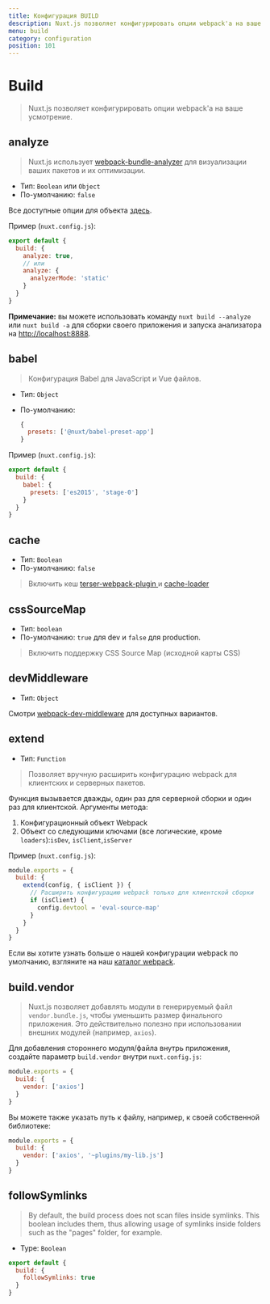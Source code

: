 ```yaml
---
title: Конфигурация BUILD
description: Nuxt.js позволяет конфигурировать опции webpack'а на ваше усмотрение.
menu: build
category: configuration
position: 101
---
```


# Build

> Nuxt.js позволяет конфигурировать опции webpack'а на ваше усмотрение.

## analyze

> Nuxt.js использует [webpack-bundle-analyzer](https://github.com/webpack-contrib/webpack-bundle-analyzer) для визуализации ваших пакетов и их оптимизации.

- Тип: `Boolean` или `Object`
- По-умолчанию: `false`

Все доступные опции для объекта [здесь](https://github.com/webpack-contrib/webpack-bundle-analyzer#options-for-plugin).

Пример (`nuxt.config.js`):

```js
export default {
  build: {
    analyze: true,
    // или
    analyze: {
      analyzerMode: 'static'
    }
  }
}
```

<div class="Alert Alert--teal">

**Примечание:** вы можете использовать команду `nuxt build --analyze` или `nuxt build -a` для сборки своего приложения и запуска анализатора на [http://localhost:8888](http://localhost:8888).

</div>

## babel

> Конфигурация Babel для JavaScript и Vue файлов.

- Тип: `Object`
- По-умолчанию:

  ```js
  {
    presets: ['@nuxt/babel-preset-app']
  }
  ```

Пример (`nuxt.config.js`):

```js
export default {
  build: {
    babel: {
      presets: ['es2015', 'stage-0']
    }
  }
}
```

## cache

- Тип: `Boolean`
- По-умолчанию: `false`

> Включить кеш [terser-webpack-plugin ](https://github.com/webpack-contrib/terser-webpack-plugin#options) и [cache-loader](https://github.com/webpack-contrib/cache-loader#cache-loader)

## cssSourceMap

- Тип: `boolean`
- По-умолчанию: `true` для dev и `false` для production.

> Включить поддержку CSS Source Map (исходной карты CSS)

## devMiddleware

- Тип: `Object`

Смотри [webpack-dev-middleware](https://github.com/webpack/webpack-dev-middleware) для доступных вариантов.

## extend

- Тип: `Function`

> Позволяет вручную расширить конфигурацию webpack для клиентских и серверных пакетов.

Функция вызывается дважды, один раз для серверной сборки и один раз для клиентской. Аргументы метода:

1. Конфигурационный объект Webpack
2. Объект со следующими ключами (все логические, кроме `loaders`):`isDev`, `isClient`,`isServer`

Пример (`nuxt.config.js`):

```js
module.exports = {
  build: {
    extend(config, { isClient }) {
      // Расширить конфигурацию webpack только для клиентской сборки
      if (isClient) {
        config.devtool = 'eval-source-map'
      }
    }
  }
}
```

Если вы хотите узнать больше о нашей конфигурации webpack по умолчанию, взгляните на наш [каталог webpack](https://github.com/nuxt/nuxt.js/tree/dev/packages/webpack/src/config).

## build.vendor

> Nuxt.js позволяет добавлять модули в генерируемый файл `vendor.bundle.js`, чтобы уменьшить размер финального приложения. Это действительно полезно при использовании внешних модулей (например, `axios`).

Для добавления стороннего модуля/файла внутрь приложения, создайте параметр `build.vendor` внутри `nuxt.config.js`:

```js
module.exports = {
  build: {
    vendor: ['axios']
  }
}
```

Вы можете также указать путь к файлу, например, к своей собственной библиотеке:

```js
module.exports = {
  build: {
    vendor: ['axios', '~plugins/my-lib.js']
  }
}
```

## followSymlinks

> By default, the build process does not scan files inside symlinks. This boolean includes them, thus allowing usage of symlinks inside folders such as the "pages" folder, for example.

- Type: `Boolean`

```js
export default {
  build: {
    followSymlinks: true
  }
}
```
